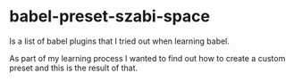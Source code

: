 # babel-preset-szabi-space

Is a list of babel plugins that I tried out when learning babel.

As part of my learning process I wanted to find out how to create a custom preset and this is the result of that.
